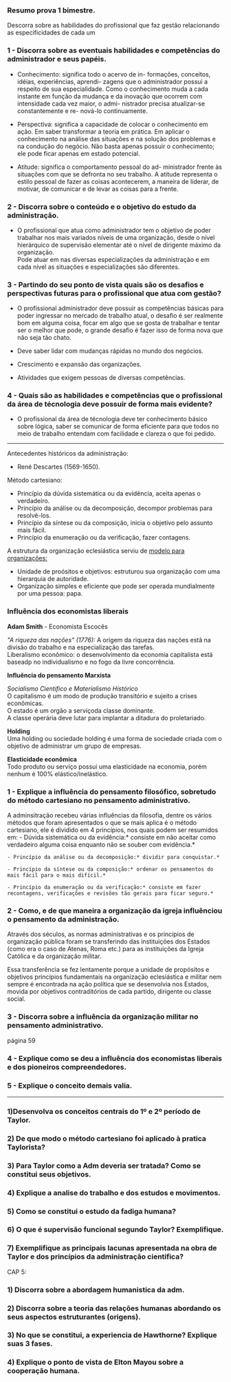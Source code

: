 ### Resumo prova 1 bimestre.

Descorra sobre as habilidades do profissional que faz gestão relacionando as especificidades de cada um

### 1 - Discorra sobre as eventuais habilidades e competências do administrador e seus papéis.

- Conhecimento: significa todo o acervo de in- formações, conceitos, idéias, experiências, aprendi- zagens que o administrador possui a respeito de sua especialidade. Como o conhecimento muda a cada instante em função da mudança e da inovação que ocorrem com intensidade cada vez maior, o admi- nistrador precisa atualizar-se constantemente e re- nová-lo continuamente.

- Perspectiva: significa a capacidade de colocar o conhecimento em ação. Em saber transformar a teoria em prática. Em aplicar o conhecimento na análise das situações e na solução dos problemas e na condução do negócio. Não basta apenas possuir o conhecimento; ele pode ficar apenas em estado potencial.

- Atitude: significa o comportamento pessoal do ad- ministrador frente às situações com que se defronta no seu trabalho. A atitude representa o estilo pessoal de fazer as coisas acontecerem, a maneira de liderar, de motivar, de comunicar e de levar as coisas para a frente.

### 2 - Discorra sobre o conteúdo e o objetivo do estudo da administração.

- O profissional que atua como administrador tem o objetivo de poder trabalhar nos mais variados níveis de uma organização, desde o nível hierárquico de supervisão elementar até o nível de dirigente máximo da organização.<br>
Pode atuar em nas diversas especializações da administração e em cada nível as situações e especializações são diferentes.

### 3 - Partindo do seu ponto de vista quais são os desafios e perspectivas futuras para o profissional que atua com gestão?

- O profissional administrador deve possuir as competências básicas para poder ingressar no mercado de trabalho atual, o desafio é ser realmente bom em alguma coisa, focar em algo que se gosta de trabalhar e tentar ser o melhor que pode, o grande desafio é fazer isso de forma nova que não seja tão chato.

- Deve saber lidar com mudanças rápidas no mundo dos negócios.

- Crescimento e expansão das organizações.

- Atividades que exigem pessoas de diversas competências.

### 4 - Quais são as habilidades e competências que o profissional da área de técnologia  deve possuir de forma mais evidente?

- O profissional da área de técnologia deve ter conhecimento básico sobre lógica, saber se comunicar de forma eficiente para que todos no meio de trabalho entendam com facilidade e clareza o que foi pedido.

-----------------------------------------------------
Antecedentes históricos da administração:
  * René Descartes (1569-1650).

Método cartesiano:
  * Princípio da dúvida sistemática ou da evidência, aceita apenas o verdadeiro.
  * Princípio da análise ou da decomposição, decompor problemas para resolvê-los.
  * Princípio da síntese ou da composição, inicia o objetivo pelo assunto mais fácil.
  * Princípio da enumeração ou da verificação, fazer contagens.

A estrutura da organização eclesiástica serviu de <u>modelo para organizações:</u>
  * Unidade de proósitos e objetivos: estruturou sua organização com uma hierarquia de autoridade.
  * Organização simples e eficiente que pode ser operada mundialmente por uma pessoa: papa.

### Influência dos economistas liberais
  **Adam Smith** - Economista Escocês

  <i>"A riqueza das nações" (1776):</i> A origem da riqueza das nações estã na divisão do trabalho e na especialização das tarefas.<br>
  Liberalismo econômico: o desenvolvimento da economia capitalista está baseadp no individualismo e no fogo da livre concorrência.

  **Influência do pensamento Marxista**

  <i>Socialismo Científico e Materialismo Histórico</i><br>
  O capitalismo é um modo de produção transitório e sujeito a crises econômicas.<br>
  O estado é um orgão a serviçoda classe dominante.<br>
  A classe operária deve lutar para implantar a ditadura do proletariado.

  **Holding**<br>
  Uma holding ou sociedade holding é uma forma de sociedade criada com o objetivo de administrar um grupo de empresas.

  **Elasticidade econômica**<br>
  Todo produto ou serviço possui uma elasticidade na economia, porém nenhum é 100% elástico/inelástico.

  ###  1 - Explique a influência do pensamento filosófico, sobretudo do método cartesiano no pensamento administrativo.

  A adminsitração recebeu várias influências da filosofia, dentre os vários métodos que foram apresentados o que se mais aplica é o método cartesiano, ele é dividido em 4 princípios, nos quais podem ser resumidos em:
    - Dúvida sistemática ou da evidência:* consiste em não aceitar como verdadeiro alguma coisa enquanto não se souber com evidência.*

    - Princípio da análise ou da decomposição:* dividir para conquistar.*

    - Princípio da síntese ou da composição:* ordenar os pensamentos do mais fácil para o mais difícil.*

    - Princípio da enumeração ou da verificação:* consiste em fazer recontagens, verificações e revisões tão gerais para ficar seguro.*


  ###  2 - Como, e de que maneira a organização da igreja influênciou o pensamento da administração.

  Através dos séculos, as normas administrativas e os princípios de organização pública foram se transferindo das instituições dos Estados (como era o caso de Atenas, Roma etc.) para as instituições da Igreja Católica e da organização militar.

  Essa transferência se fez lentamente porque a unidade de propósitos e objetivos  princípios fundamentais na organização eclesiástica e militar nem sempre é encontrada na ação política que se desenvolvia nos Estados, movida por objetivos contraditórios de cada partido, dirigente ou classe social.

  ###  3 - Discorra sobre a influência da organização militar no pensamento administrativo.

  página 59

  ###  4 - Explique como se deu a influência dos economistas liberais e dos pioneiros compreendedores.

  ###  5 - Explique o conceito demais valia.


----------------------------------------------------
  ### 1)Desenvolva os conceitos centrais do 1º e 2º período de Taylor.

  ### 2) De que modo o método cartesiano foi aplicado à pratica Taylorista?

  ### 3) Para Taylor como a Adm deveria ser tratada? Como se constitui  seus objetivos.

  ### 4) Explique a analise do trabalho e dos estudos e movimentos.

  ### 5) Como se constitui o estudo da fadiga humana?

  ### 6) O que é supervisão funcional segundo Taylor? Exemplifique.

  ### 7) Exemplifique as principais lacunas apresentada na obra de Taylor e dos princípios da administração cientifica?


  CAP 5:
  ### 1) Discorra sobre a abordagem humanistica da adm.

  ### 2) Discorra sobre a teoria das relações humanas abordando os seus aspectos estruturantes (origens).

  ### 3) No que se constitui, a experiencia de Hawthorne? Explique suas 3 fases.

  ### 4) Explique o ponto de vista de Elton Mayou sobre a cooperação humana.
